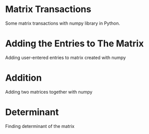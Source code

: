 # Matrix Transactions
Some matrix transactions with numpy library in Python.

# Adding the Entries to The Matrix
Adding user-entered entries to matrix created with numpy

# Addition
Adding two matrices together with numpy

# Determinant
Finding determinant of the matrix
